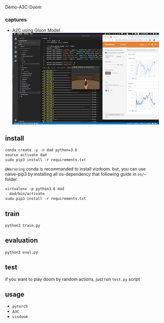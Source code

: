 Demo-A3C-Doom

### captures
- A2C using Gluon Model  
![](https://github.com/FutureGameCritic/Demo-A3C-Doom/blob/master/capture/a2c_on_gluon.png)  

## install
```
conda create -y -n dad python=3.6
source activate dad
sudo pip3 install -r requirements.txt
```
`@Warnning`
conda is recommanded to install vizdoom. but, you can use naive-pip3 by installing all os-dependency that following guide in `os/~` folder.
```
virtualenv -p python3.6 dad
. dad/bin/activate
sudo pip3 install -r requirements.txt
```

## train
```
python3 train.py
```

## evaluation
```
python3 eval.py
```

## test
if you want to play doom by random actions, just run `test.py` script

## usage
- `pytorch`
- `A3C`
- `visdoom`